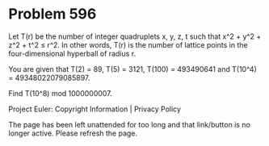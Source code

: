 #   Problem 596

   Let T(r) be the number of integer quadruplets x, y, z, t such that x^2 +
   y^2 + z^2 + t^2 ≤ r^2. In other words, T(r) is the number of lattice
   points in the four-dimensional hyperball of radius r.

   You are given that T(2) = 89, T(5) = 3121, T(100) = 493490641 and T(10^4)
   = 49348022079085897.

   Find T(10^8) mod 1000000007.

   Project Euler: Copyright Information | Privacy Policy

   The page has been left unattended for too long and that link/button is no
   longer active. Please refresh the page.
